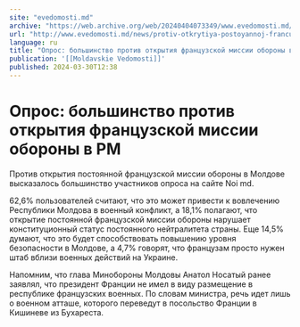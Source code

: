 ```yaml
---
site: "evedomosti.md"
archive: "https://web.archive.org/web/20240404073349/www.evedomosti.md/news/protiv-otkrytiya-postoyannoj-francuzskoj-missii-oborony-v-rm"
url: "http://www.evedomosti.md/news/protiv-otkrytiya-postoyannoj-francuzskoj-missii-oborony-v-rm"
language: ru
title: "Опрос: большинство против открытия французской миссии обороны в РМ"
publication: '[[Moldavskie Vedomosti]]'
published: 2024-03-30T12:38
---
```


# Опрос: большинство против открытия французской миссии обороны в РМ

Против открытия постоянной французской миссии обороны в Молдове высказалось большинство участников опроса на сайте Noi md.

62,6% пользователей считают, что это может привести к вовлечению Республики Молдова в военный конфликт, а 18,1% полагают, что открытие постоянной французской миссии обороны нарушает конституционный статус постоянного нейтралитета страны. Еще 14,5% думают, что это будет способствовать повышению уровня безопасности в Молдове, а 4,7% говорят, что французам просто нужен штаб вблизи военных действий на Украине.

Напомним, что глава Минобороны Молдовы Анатол Носатый ранее заявлял, что президент Франции не имел в виду размещение в республике французских военных. По словам министра, речь идет лишь о военном атташе, которого переведут в посольство Франции в Кишиневе из Бухареста.
